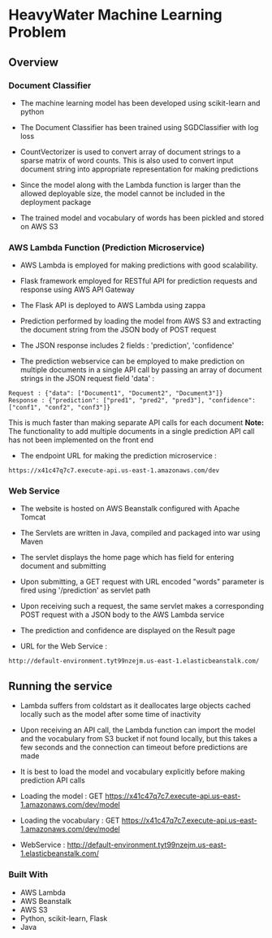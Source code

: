 # HeavyWater Machine Learning Problem

## Overview
### Document Classifier

- The machine learning model has been developed using scikit-learn and python
- The Document Classifier has been trained using SGDClassifier with log loss
- CountVectorizer is used to convert array of document strings to a sparse matrix of word counts. This is also used to convert input document string into appropriate representation for making predictions

- Since the model along with the Lambda function is larger than the allowed deployable size, the model cannot be included in the deployment package
- The trained model and vocabulary of words has been pickled and stored on AWS S3


### AWS Lambda Function (Prediction Microservice)

- AWS Lambda is employed for making predictions with good scalability.
- Flask framework employed for RESTful API for prediction requests and response using AWS API Gateway
- The Flask API is deployed to AWS Lambda using zappa 
- Prediction performed by loading the model from AWS S3 and extracting the document string from the JSON body of POST request
- The JSON response includes 2 fields : 'prediction', 'confidence'

- The prediction webservice can be employed to make prediction on multiple documents in a single API call by passing an array of document strings in the JSON request field 'data' : 
```
Request : {"data": ["Document1", "Document2", "Document3"]}
Response : {"prediction": ["pred1", "pred2", "pred3"], "confidence": ["conf1", "conf2", "conf3"]}
```
This is much faster than making separate API calls for each document
**Note:** The functionality to add multiple documents in a single prediction API call has not been implemented on the front end

- The endpoint URL for making the prediction microservice : 
```
https://x41c47q7c7.execute-api.us-east-1.amazonaws.com/dev
```

### Web Service

- The website is hosted on AWS Beanstalk configured with Apache Tomcat
- The Servlets are written in Java, compiled and packaged into war using Maven

- The servlet displays the home page which has field for entering document and submitting
- Upon submitting, a GET request with URL encoded "words" parameter is fired using '/prediction' as servlet path
- Upon receiving such a request, the same servlet makes a corresponding POST request with a JSON body to the AWS Lambda service
- The prediction and confidence are displayed on the Result page
- URL for the Web Service :
```
http://default-environment.tyt99nzejm.us-east-1.elasticbeanstalk.com/
```

## Running the service

- Lambda suffers from coldstart as it deallocates large objects cached locally such as the model after some time of inactivity
- Upon receiving an API call, the Lambda function can import the model and the vocabulary from S3 bucket if not found locally, but this takes a few seconds and the connection can timeout before predictions are made
- It is best to load the model and vocabulary explicitly before making prediction API calls
- Loading the model :
GET https://x41c47q7c7.execute-api.us-east-1.amazonaws.com/dev/model

- Loading the vocabulary :
GET https://x41c47q7c7.execute-api.us-east-1.amazonaws.com/dev/model

- WebService : http://default-environment.tyt99nzejm.us-east-1.elasticbeanstalk.com/

### Built With

- AWS Lambda
- AWS Beanstalk
- AWS S3
- Python, scikit-learn, Flask
- Java
